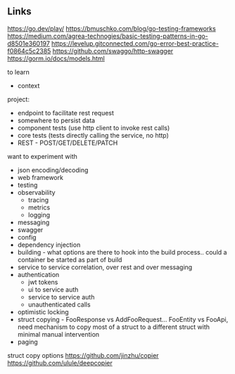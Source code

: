 ## Links

https://go.dev/play/
https://bmuschko.com/blog/go-testing-frameworks
https://medium.com/agrea-technogies/basic-testing-patterns-in-go-d8501e360197
https://levelup.gitconnected.com/go-error-best-practice-f0864c5c2385
https://github.com/swaggo/http-swagger
https://gorm.io/docs/models.html


to learn
- context

project: 
- endpoint to facilitate rest request
- somewhere to persist data
- component tests (use http client to invoke rest calls)
- core tests (tests directly calling the service, no http)
- REST - POST/GET/DELETE/PATCH

want to experiment with
- json encoding/decoding
- web framework
- testing
- observability
  - tracing
  - metrics
  - logging
- messaging
- swagger
- config
- dependency injection
- building - what options are there to hook into the build process.. could a container be started as part of build
- service to service correlation, over rest and over messaging
- authentication
  - jwt tokens
  - ui to service auth
  - service to service auth
  - unauthenticated calls
- optimistic locking
- struct copying - FooResponse vs AddFooRequest... FooEntity vs FooApi, need mechanism to copy most of a struct to a different struct with minimal manual intervention
- paging


struct copy options
https://github.com/jinzhu/copier
https://github.com/ulule/deepcopier

